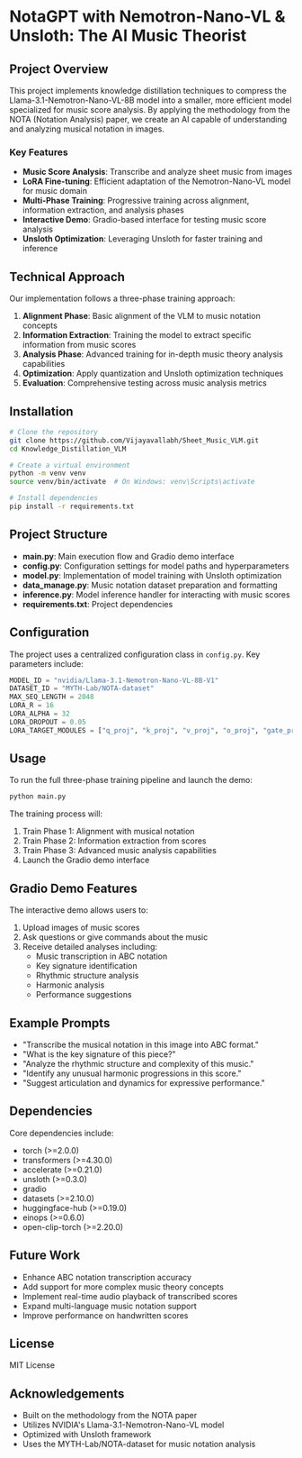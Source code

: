 # NotaGPT with Nemotron-Nano-VL & Unsloth: The AI Music Theorist

## Project Overview

This project implements knowledge distillation techniques to compress the Llama-3.1-Nemotron-Nano-VL-8B model into a smaller, more efficient model specialized for music score analysis. By applying the methodology from the NOTA (Notation Analysis) paper, we create an AI capable of understanding and analyzing musical notation in images.

### Key Features

- **Music Score Analysis**: Transcribe and analyze sheet music from images
- **LoRA Fine-tuning**: Efficient adaptation of the Nemotron-Nano-VL model for music domain
- **Multi-Phase Training**: Progressive training across alignment, information extraction, and analysis phases
- **Interactive Demo**: Gradio-based interface for testing music score analysis
- **Unsloth Optimization**: Leveraging Unsloth for faster training and inference

## Technical Approach

Our implementation follows a three-phase training approach:

1. **Alignment Phase**: Basic alignment of the VLM to music notation concepts
2. **Information Extraction**: Training the model to extract specific information from music scores
3. **Analysis Phase**: Advanced training for in-depth music theory analysis capabilities
4. **Optimization**: Apply quantization and Unsloth optimization techniques
5. **Evaluation**: Comprehensive testing across music analysis metrics

## Installation

```bash
# Clone the repository
git clone https://github.com/Vijayavallabh/Sheet_Music_VLM.git
cd Knowledge_Distillation_VLM

# Create a virtual environment
python -m venv venv
source venv/bin/activate  # On Windows: venv\Scripts\activate

# Install dependencies
pip install -r requirements.txt
```

## Project Structure

- **main.py**: Main execution flow and Gradio demo interface
- **config.py**: Configuration settings for model paths and hyperparameters
- **model.py**: Implementation of model training with Unsloth optimization
- **data_manage.py**: Music notation dataset preparation and formatting
- **inference.py**: Model inference handler for interacting with music scores
- **requirements.txt**: Project dependencies

## Configuration

The project uses a centralized configuration class in `config.py`. Key parameters include:

```python
MODEL_ID = "nvidia/Llama-3.1-Nemotron-Nano-VL-8B-V1"
DATASET_ID = "MYTH-Lab/NOTA-dataset"
MAX_SEQ_LENGTH = 2048
LORA_R = 16
LORA_ALPHA = 32
LORA_DROPOUT = 0.05
LORA_TARGET_MODULES = ["q_proj", "k_proj", "v_proj", "o_proj", "gate_proj", "up_proj", "down_proj"]
```

## Usage

To run the full three-phase training pipeline and launch the demo:

```bash
python main.py
```

The training process will:
1. Train Phase 1: Alignment with musical notation
2. Train Phase 2: Information extraction from scores
3. Train Phase 3: Advanced music analysis capabilities
4. Launch the Gradio demo interface

## Gradio Demo Features

The interactive demo allows users to:

1. Upload images of music scores
2. Ask questions or give commands about the music
3. Receive detailed analyses including:
   - Music transcription in ABC notation
   - Key signature identification
   - Rhythmic structure analysis
   - Harmonic analysis
   - Performance suggestions

## Example Prompts

- "Transcribe the musical notation in this image into ABC format."
- "What is the key signature of this piece?"
- "Analyze the rhythmic structure and complexity of this music."
- "Identify any unusual harmonic progressions in this score."
- "Suggest articulation and dynamics for expressive performance."

## Dependencies

Core dependencies include:

- torch (>=2.0.0)
- transformers (>=4.30.0)
- accelerate (>=0.21.0)
- unsloth (>=0.3.0)
- gradio
- datasets (>=2.10.0)
- huggingface-hub (>=0.19.0)
- einops (>=0.6.0)
- open-clip-torch (>=2.20.0)

## Future Work

- Enhance ABC notation transcription accuracy
- Add support for more complex music theory concepts
- Implement real-time audio playback of transcribed scores
- Expand multi-language music notation support
- Improve performance on handwritten scores

## License

MIT License

## Acknowledgements

- Built on the methodology from the NOTA paper
- Utilizes NVIDIA's Llama-3.1-Nemotron-Nano-VL model
- Optimized with Unsloth framework
- Uses the MYTH-Lab/NOTA-dataset for music notation analysis
